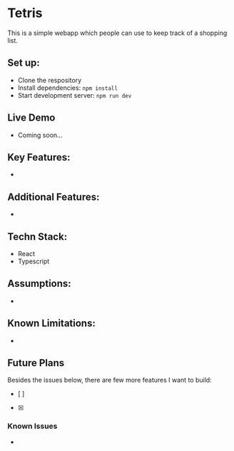 # Tetris
This is a simple webapp which people can use to keep track of a shopping list.

## Set up:
- Clone the respository
- Install dependencies: `npm install`
- Start development server: `npm run dev`

## Live Demo
- Coming soon...

## Key Features:
-

## Additional Features:
-

## Techn Stack:
- React
- Typescript

## Assumptions:
-

## Known Limitations:
-

## Future Plans
Besides the issues below, there are few more features I want to build:
- [ ]
- [x]

### Known Issues
-
